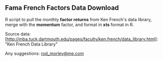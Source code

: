 ## Fama French Factors Data Download

R script to pull the monthly __factor returns__ from Ken French's data library, merge with the __momentum__ factor, and format in __xts__ format in R.

Source data:
[http://mba.tuck.dartmouth.edu/pages/faculty/ken.french/data_library.html]: "Ken French Data Library"

Any suggestions:
rod_morley@me.com
